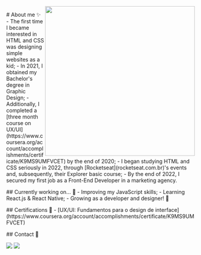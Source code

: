 <img src="https://raw.githubusercontent.com/MicaelliMedeiros/micaellimedeiros/master/image/computer-illustration.png" min-width="400px" max-width="400px" width="400px" align="right">

<p align="left"> 
# About me ✨
- The first time I became interested in HTML and CSS was designing simple websites as a kid;
- In 2021, I obtained my Bachelor's degree in Graphic Design;
- Additionally, I completed a [three month course on UX/UI](https://www.coursera.org/account/accomplishments/certificate/K9MS9UMFVCET) by the end of 2020;
- I began studying HTML and CSS seriously in 2022, through [Rocketseat](rocketseat.com.br)'s events and, subsequently, their Explorer basic course;
- By the end of 2022, I secured my first job as a Front-End Developer in a marketing agency.
</p>

<p align="left">
  ## Currently working on... 💪
- Improving my JavaScript skills;
- Learning React.js & React Native;
- Growing as a developer and designer! 🌱
</p>

<p align="left">
  ## Certifications 🏅
- [UX/UI: Fundamentos para o design de interface](https://www.coursera.org/account/accomplishments/certificate/K9MS9UMFVCET)
</p>

<p align="left">
  ## Contact 💌
</p>

<p align="left">
  <a href="#" alt="LinkedIn">
  <img src="https://img.shields.io/badge/-Linkedin-0e76a8?style=flat-square&logo=Linkedin&logoColor=white&link=linkedin.com/in/mariak-fla/" /></a>

  <a href="#" alt="Gmail">
  <img src="https://img.shields.io/badge/-Gmail-FF0000?style=flat-square&labelColor=FF0000&logo=gmail&logoColor=white&link=mailto:mariak.fla@gmail.com" /></a></a>
</p>
